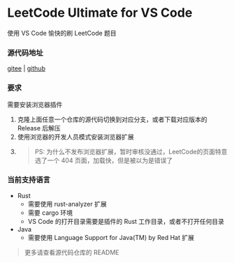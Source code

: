 # LeetCode Ultimate for VS Code

使用 VS Code 愉快的刷 LeetCode 题目

### 源代码地址

[gitee](https://gitee.com/wen131/leet-code-ultimate.git)
|
[github](https://github.com/twtangwentw/LeetCodeUltimate.git)

### 要求

需要安装浏览器插件
1. 克隆上面任意一个仓库的源代码切换到对应分支，或者下载对应版本的 Release 后解压
2. 使用浏览器的开发人员模式安装浏览器扩展
3. > PS: 为什么不发布浏览器扩展，暂时审核没通过，LeetCode的页面特意选了一个 404 页面，加载快，但是被以为是错误了

### 当前支持语言

- Rust
  - 需要使用 rust-analyzer 扩展
  - 需要 cargo 环境
  - VS Code 的打开目录需要是插件的 Rust 工作目录，或者不打开任何目录
- Java
  - 需要使用 Language Support for Java(TM) by Red Hat 扩展

> 更多请查看源代码仓库的 README